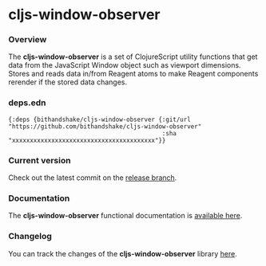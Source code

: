 
# cljs-window-observer

### Overview

The <strong>cljs-window-observer</strong> is a set of ClojureScript utility
functions that get data from the JavaScript Window object such as viewport dimensions.
Stores and reads data in/from Reagent atoms to make Reagent components
rerender if the stored data changes.

### deps.edn

```
{:deps {bithandshake/cljs-window-observer {:git/url "https://github.com/bithandshake/cljs-window-observer"
                                           :sha     "xxxxxxxxxxxxxxxxxxxxxxxxxxxxxxxxxxxxxxxx"}}
```

### Current version

Check out the latest commit on the [release branch](https://github.com/bithandshake/cljs-window-observer/tree/release).

### Documentation

The <strong>cljs-window-observer</strong> functional documentation is [available here](documentation/COVER.md).

### Changelog

You can track the changes of the <strong>cljs-window-observer</strong> library [here](CHANGES.md).
